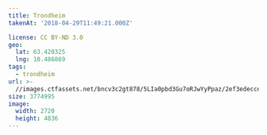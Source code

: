 ```yaml
---
title: Trondheim
takenAt: '2018-04-29T11:49:21.000Z'

license: CC BY-ND 3.0
geo:
  lat: 63.420325
  lng: 10.486869
tags:
  - trondheim
url: >-
  //images.ctfassets.net/bncv3c2gt878/5LIa0pbd3Gu7oRJwYyPpaz/2ef3edecce1bcb212be533c9d6af0744/trondheim_41226123864_o
size: 3774995
image:
  width: 2720
  height: 4836
---
```

